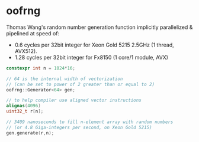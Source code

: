 # oofrng
Thomas Wang's random number generation function implicitly parallelized &amp; pipelined at speed of:

- 0.6 cycles per 32bit integer for Xeon Gold 5215 2.5GHz (1 thread, AVX512).
- 1.28 cycles per 32bit integer for Fx8150 (1 core/1 module, AVX)

```C++
constexpr int n = 1024*16;

// 64 is the internal width of vectorization 
// (can be set to power of 2 greater than or equal to 2)
oofrng::Generator<64> gen;

// to help compiler use aligned vector instructions
alignas(4096)
uint32_t r[n];

// 3409 nanoseconds to fill n-element array with random numbers 
// (or 4.8 Giga-integers per second, on Xeon Gold 5215)
gen.generate(r,n); 
```
